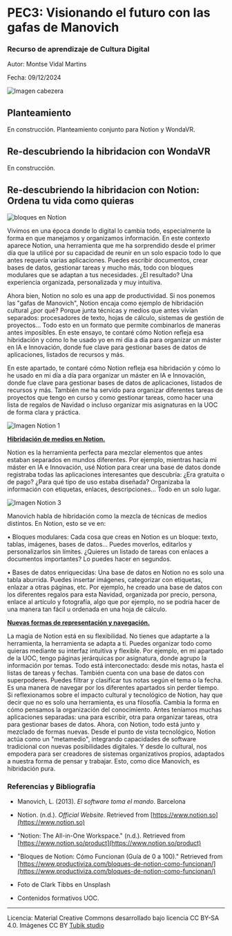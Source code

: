 # PEC3: Visionando el futuro con las gafas de Manovich 

### Recurso de aprendizaje de Cultura Digital 


Autor: Montse Vidal Martins


Fecha: 09/12/2024

![Imagen cabezera](https://github.com/Monvima/PEC3-images/blob/main/clark-tibbs-oqStl2L5oxI-unsplash.jpg) 



## Planteamiento


En construcción. Planteamiento conjunto para Notion y WondaVR. 


## Re-descubriendo la hibridacion con WondaVR

En construcción. 



## Re-descubriendo la hibridacion con Notion: Ordena tu vida como quieras


![bloques en Notion](https://github.com/Monvima/PEC3-images/blob/main/Tipos-de-Bloques-en-Notion)



Vivimos en una época donde lo digital lo cambia todo, especialmente la forma en que manejamos y organizamos información. En este contexto aparece Notion, una herramienta que me ha sorprendido desde el primer día que la utilicé por su capacidad de reunir en un solo espacio todo lo que antes requería varias aplicaciones. Puedes escribir documentos, crear bases de datos, gestionar tareas y mucho más, todo con bloques modulares que se adaptan a tus necesidades. ¿El resultado? Una experiencia organizada, personalizada y muy intuitiva.

Ahora bien, Notion no solo es una app de productividad. Si nos ponemos las "gafas de Manovich", Notion encaja como ejemplo de hibridación cultural ¿por qué? Porque junta técnicas y medios que antes vivían separados: procesadores de texto, hojas de cálculo, sistemas de gestión de proyectos... Todo esto en un formato que permite combinarlos de maneras antes imposibles. En este ensayo, te contaré cómo Notion refleja esa hibridación y cómo lo he usado yo en mi día a día para organizar un máster en IA e Innovación, donde fue clave para gestionar bases de datos de aplicaciones, listados de recursos y más.

En este apartado, te contaré cómo Notion refleja esa hibridación y cómo lo he usado en mi día a día para organizar un máster en IA e Innovación, donde fue clave para gestionar bases de datos de aplicaciones, listados de recursos y más. También me ha servido para organizar diferentes tareas de proyectos que tengo en curso y como gestionar tareas, como hacer una lista de regalos de Navidad o incluso organizar mis asignaturas en la UOC de forma clara y práctica.




![Imagen Notion 1](https://github.com/Monvima/PEC3-images/blob/main/Notion%201.JPG)



**<u>Hibridación de medios en Notion.</u>**


Notion es la herramienta perfecta para mezclar elementos que antes estaban separados en mundos diferentes. Por ejemplo, mientras hacía mi máster en IA e Innovación, usé Notion para crear una base de datos donde registraba todas las aplicaciones interesantes que descubría: ¿Era gratuita o de pago? ¿Para qué tipo de uso estaba diseñada? Organizaba la información con etiquetas, enlaces, descripciones... Todo en un solo lugar.




![Imagen Notion 3](https://github.com/Monvima/PEC3-images/blob/main/Notion%203.JPG)




Manovich habla de hibridación como la mezcla de técnicas de medios distintos. En Notion, esto se ve en:


•	Bloques modulares: Cada cosa que creas en Notion es un bloque: texto, tablas, imágenes, bases de datos... Puedes moverlos, editarlos y personalizarlos sin límites. ¿Quieres un listado de tareas con enlaces a documentos importantes? Lo puedes hacer en segundos.


•	Bases de datos enriquecidas: Una base de datos en Notion no es solo una tabla aburrida. Puedes insertar imágenes, categorizar con etiquetas, enlazar a otras páginas, etc. Por ejemplo, he creado una base de datos con los diferentes regalos para esta Navidad, organizada por precio, persona, enlace al artículo y fotografía, algo que por ejemplo, no se podría hacer de una manera tan fácil u ordenada en una hoja de cálculo. 

**<u>Nuevas formas de representación y navegación.</u>**


La magia de Notion está en su flexibilidad. No tienes que adaptarte a la herramienta, la herramienta se adapta a ti. Puedes organizar todo como quieras mediante su interfaz intuitiva y flexible. Por ejemplo, en mi apartado de la UOC, tengo páginas jerárquicas por asignatura, donde agrupo la información por temas. Todo está interconectado: desde mis notas, hasta el listas de tareas y fechas.
También cuenta con una base de datos con superpoderes. Puedes filtrar y clasificar tus notas según el tema o la fecha. Es una manera de navegar por los diferentes apartados sin perder tiempo.
Si reflexionamos sobre el impacto cultural y tecnológico de Notion, hay que decir que no es solo una herramienta, es una filosofía. 
Cambia la forma en cómo pensamos la organización del conocimiento. Antes teníamos muchas aplicaciones separadas: una para escribir, otra para organizar tareas, otra para gestionar bases de datos. Ahora, con Notion, todo está junto y mezclado de formas nuevas.
Desde el punto de vista tecnológico, Notion actúa como un "metamedio", integrando capacidades de software tradicional con nuevas posibilidades digitales. Y desde lo cultural, nos empodera para ser creadores de sistemas organizativos propios, adaptados a nuestra forma de pensar y trabajar. Esto, como dice Manovich, es hibridación pura.





### Referencias y Bibliografía

- Manovich, L. (2013). *El software toma el mando*. Barcelona
- Notion. (n.d.). *Official Website*. Retrieved from [https://www.notion.so](https://www.notion.so)
- "Notion: The All-in-One Workspace." (n.d.). Retrieved from [https://www.notion.so/product](https://www.notion.so/product)
- "Bloques de Notion: Cómo Funcionan (Guía de 0 a 100)." Retrieved from [https://www.productiviza.com/bloques-de-notion-como-funcionan/](https://www.productiviza.com/bloques-de-notion-como-funcionan/)
- Foto de Clark Tibbs en Unsplash
      
- Contenidos formativos UOC.



----

Licencia: Material Creative Commons desarrollado bajo licencia CC BY-SA 4.0. Imágenes CC BY [Tubik studio](https://blog.tubikstudio.com/how-to-create-original-flat-illustrations-designers-tips/) 
